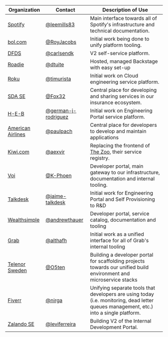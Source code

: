 | Organization                                 | Contact                                                      | Description of Use                                                                                                                     |
| -------------------------------------------- | ------------------------------------------------------------ | -------------------------------------------------------------------------------------------------------------------------------------- |
| [Spotify](https://www.spotify.com)           | [@leemills83](https://github.com/leemills83)                 | Main interface towards all of Spotify's infrastructure and technical documentation.                                                    |
| [bol.com](https://www.bol.com)               | [@RoyJacobs](https://github.com/RoyJacobs)                   | Initial work being done to unify platform tooling.                                                                                     |
| [DFDS](https://www.dfds.com)                 | [@carlsendk](https://github.com/carlsendk)                   | V2 self-service platform.                                                                                                              |
| [Roadie](https://roadie.io)                  | [@dtuite](https://github.com/dtuite)                         | Hosted, managed Backstage with easy set-up                                                                                             |
| [Roku](https://www.roku.com)                 | [@timurista](https://github.com/timurista)                   | Initial work on Cloud engineering service platform.                                                                                    |
| [SDA SE](https://sda.se)                     | [@Fox32](https://github.com/Fox32)                           | Central place for developing and sharing services in our insurance ecosystem.                                                          |
| [H-E-B](https://www.heb.com)                 | [@german-j-rodriguez](https://github.com/german-j-rodriguez) | Initial work on Engineering Portal service platform.                                                                                   |
| [American Airlines](https://www.aa.com)      | [@paulpach](https://github.com/paulpach)                     | Central place for developers to develop and maintain applications                                                                      |
| [Kiwi.com](https://kiwi.com)                 | [@aexvir](https://github.com/aexvir)                         | Replacing the frontend of [The Zoo](https://github.com/kiwicom/the-zoo), their service registry.                                       |
| [Voi](https://www.voiscooters.com/)          | [@K-Phoen](https://github.com/K-Phoen)                       | Developer portal, main gateway to our infrastructure, documentation and internal tooling.                                              |
| [Talkdesk](https://www.talkdesk.com)         | [@jaime-talkdesk](https://github.com/jaime-talkdesk)         | Initial work for Engineering Portal and Self Provisioning to R&D                                                                       |
| [Wealthsimple](https://www.wealthsimple.com) | [@andrewthauer](https://github.com/andrewthauer)             | Developer portal, service catalog, documentation and tooling                                                                           |
| [Grab](https://www.grab.com)                 | [@althafh](https://github.com/althafh)                       | Initial work as a unified interface for all of Grab's internal tooling                                                                 |
| [Telenor Sweden](https://www.telenor.se)     | [@O5ten](https://github.com/O5ten)                           | Building a developer portal for scaffolding projects towards our unified build environment and microservice stacks                     |
| [Fiverr](https://www.fiverr.com)             | [@nirga](https://github.com/nirga)                           | Unifying separate tools that developers are using today (i.e. monitoring, dead letter queues management, etc.) into a single platform. |
| [Zalando SE](https://www.zalando.de)         | [@leviferreira](https://github.com/leviferreira)             | Building V2 of the Internal Development Portal.                                                                                        |
